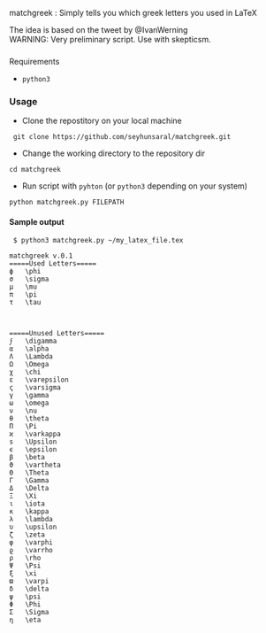 matchgreek : Simply tells you which greek letters you used in LaTeX

The idea is based on the tweet by @IvanWerning  
WARNING: Very preliminary script. Use with skepticsm.   

###
Requirements
* `python3`

### Usage 

* Clone the repostitory on your local machine
```
 git clone https://github.com/seyhunsaral/matchgreek.git
```
* Change the working directory to the repository dir
```
cd matchgreek
```
* Run script with `pyhton` (or `python3` depending on your system)
```
python matchgreek.py FILEPATH
```

#### Sample output 
```
 $ python3 matchgreek.py ~/my_latex_file.tex
 
matchgreek v.0.1
=====Used Letters=====
ϕ   \phi
σ   \sigma
μ   \mu
π   \pi
τ   \tau



=====Unused Letters=====
ϝ   \digamma
α   \alpha
Λ   \Lambda
Ω   \Omega
χ   \chi
ε   \varepsilon
ς   \varsigma
γ   \gamma
ω   \omega
ν   \nu
θ   \theta
Π   \Pi
ϰ   \varkappa
s   \Upsilon
ϵ   \epsilon
β   \beta
ϑ   \vartheta
Θ   \Theta
Γ   \Gamma
Δ   \Delta
Ξ   \Xi
ι   \iota
κ   \kappa
λ   \lambda
υ   \upsilon
ζ   \zeta
φ   \varphi
ϱ   \varrho
ρ   \rho
Ψ   \Psi
ξ   \xi
ϖ   \varpi
δ   \delta
ψ   \psi
Φ   \Phi
Σ   \Sigma
η   \eta
```
